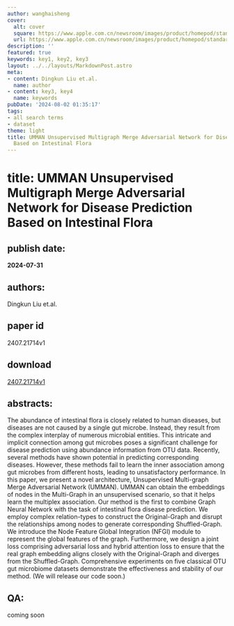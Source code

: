 ```yaml
---
author: wanghaisheng
cover:
  alt: cover
  square: https://www.apple.com.cn/newsroom/images/product/homepod/standard/Apple-HomePod-hero-230118_big.jpg.large_2x.jpg
  url: https://www.apple.com.cn/newsroom/images/product/homepod/standard/Apple-HomePod-hero-230118_big.jpg.large_2x.jpg
description: ''
featured: true
keywords: key1, key2, key3
layout: ../../layouts/MarkdownPost.astro
meta:
- content: Dingkun Liu et.al.
  name: author
- content: key3, key4
  name: keywords
pubDate: '2024-08-02 01:35:17'
tags:
- all search terms
- dataset
theme: light
title: UMMAN Unsupervised Multigraph Merge Adversarial Network for Disease Prediction
  Based on Intestinal Flora
---
```


# title: UMMAN Unsupervised Multigraph Merge Adversarial Network for Disease Prediction Based on Intestinal Flora 
## publish date: 
**2024-07-31** 
## authors: 
  Dingkun Liu et.al. 
## paper id
2407.21714v1
## download
[2407.21714v1](http://arxiv.org/abs/2407.21714v1)
## abstracts:
The abundance of intestinal flora is closely related to human diseases, but diseases are not caused by a single gut microbe. Instead, they result from the complex interplay of numerous microbial entities. This intricate and implicit connection among gut microbes poses a significant challenge for disease prediction using abundance information from OTU data. Recently, several methods have shown potential in predicting corresponding diseases. However, these methods fail to learn the inner association among gut microbes from different hosts, leading to unsatisfactory performance. In this paper, we present a novel architecture, Unsupervised Multi-graph Merge Adversarial Network (UMMAN). UMMAN can obtain the embeddings of nodes in the Multi-Graph in an unsupervised scenario, so that it helps learn the multiplex association. Our method is the first to combine Graph Neural Network with the task of intestinal flora disease prediction. We employ complex relation-types to construct the Original-Graph and disrupt the relationships among nodes to generate corresponding Shuffled-Graph. We introduce the Node Feature Global Integration (NFGI) module to represent the global features of the graph. Furthermore, we design a joint loss comprising adversarial loss and hybrid attention loss to ensure that the real graph embedding aligns closely with the Original-Graph and diverges from the Shuffled-Graph. Comprehensive experiments on five classical OTU gut microbiome datasets demonstrate the effectiveness and stability of our method. (We will release our code soon.)
## QA:
coming soon
